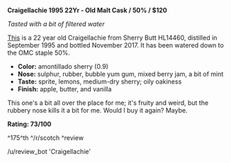 **Craigellachie 1995 22Yr - Old Malt Cask / 50% / $120**

*Tasted with a bit of filtered water*

[This](https://www.whiskybase.com/whiskies/whisky/105186/craigellachie-1995-hl) is a 22 year old Craigellachie from Sherry Butt HL14460, distilled in September 1995 and bottled November 2017.  It has been watered down to the OMC staple 50%.

* **Color:** amontillado sherry (0.9)
* **Nose:** sulphur, rubber, bubble yum gum, mixed berry jam, a bit of mint 
* **Taste:** sprite, lemons, medium-dry sherry; oily oakiness 
* **Finish:** apple, butter, and vanilla 

This one's a bit all over the place for me; it's fruity and weird, but the rubbery nose kills it a bit for me.  Would I buy it again?  Maybe.  

**Rating: 73/100**

^175^th ^/r/scotch ^review

/u/review_bot 'Craigellachie'